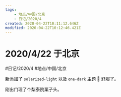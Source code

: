```yaml
---
tags:
    - 地点/中国/北京
    - 日记/2020/4
created: 2020-04-22T10:11:12.646Z
modified: 2020-04-22T10:12:46.421Z
---
```

# 2020/4/22 于北京
#日记/2020/4 #地点/中国/北京
<!-- @timer "date":"Wed Apr 22 2020 18:11:26 GMT+0800 (China Standard Time)" -->
新添加了 `solarized-light` 以及 `one-dark` 主题 :full_moon_with_face:  舒服了。

刚出门理了个梨泰院栗子头。


